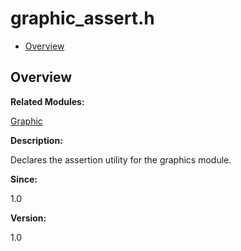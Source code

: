 # graphic\_assert.h<a name="EN-US_TOPIC_0000001055039484"></a>

-   [Overview](#section790053962165627)

## **Overview**<a name="section790053962165627"></a>

**Related Modules:**

[Graphic](graphic.md)

**Description:**

Declares the assertion utility for the graphics module. 

**Since:**

1.0

**Version:**

1.0


